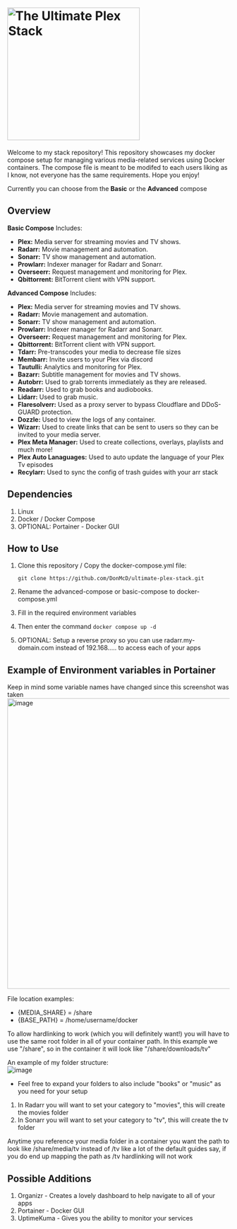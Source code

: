 # <img src="/ultimate_plex_stack_tran.png" width="300px" alt="The Ultimate Plex Stack"></img>

Welcome to my stack repository! This repository showcases my docker compose setup for managing various media-related services using Docker containers. The compose file is meant to be modifed to each users liking as I know, not everyone has the same requirements. Hope you enjoy!

Currently you can choose from the **Basic** or the **Advanced** compose

## Overview

**Basic Compose** Includes:

- **Plex:** Media server for streaming movies and TV shows.
- **Radarr:** Movie management and automation.
- **Sonarr:** TV show management and automation.
- **Prowlarr:** Indexer manager for Radarr and Sonarr.
- **Overseerr:** Request management and monitoring for Plex.
- **Qbittorrent:** BitTorrent client with VPN support.

**Advanced Compose** Includes:

- **Plex:** Media server for streaming movies and TV shows.
- **Radarr:** Movie management and automation.
- **Sonarr:** TV show management and automation.
- **Prowlarr:** Indexer manager for Radarr and Sonarr.
- **Overseerr:** Request management and monitoring for Plex.
- **Qbittorrent:** BitTorrent client with VPN support.
- **Tdarr:** Pre-transcodes your media to decrease file sizes
- **Membarr:** Invite users to your Plex via discord
- **Tautulli:** Analytics and monitoring for Plex.
- **Bazarr:** Subtitle management for movies and TV shows.
- **Autobrr:** Used to grab torrents immediately as they are released.
- **Readarr:** Used to grab books and audiobooks.
- **Lidarr:** Used to grab music.
- **Flaresolverr:** Used as a proxy server to bypass Cloudflare and DDoS-GUARD protection.
- **Dozzle:** Used to view the logs of any container.
- **Wizarr:** Used to create links that can be sent to users so they can be invited to your media server.
- **Plex Meta Manager:** Used to create collections, overlays, playlists and much more!
- **Plex Auto Lanaguages:** Used to auto update the language of your Plex Tv episodes
- **Recylarr:** Used to sync the config of trash guides with your arr stack


## Dependencies

1. Linux
2. Docker / Docker Compose
3. OPTIONAL: Portainer - Docker GUI

## How to Use

1. Clone this repository / Copy the docker-compose.yml file:

   ```
   git clone https://github.com/DonMcD/ultimate-plex-stack.git
   ```
2. Rename the advanced-compose or basic-compose to docker-compose.yml
3. Fill in the required environment variables
5. Then enter the command ``` docker compose up -d ```
6. OPTIONAL: Setup a reverse proxy so you can use radarr.my-domain.com instead of 192.168..... to access each of your apps

## Example of Environment variables in Portainer
Keep in mind some variable names have changed since this screenshot was taken
<img width="657" alt="image" src="https://github.com/DonMcD/ultimate-plex-stack/assets/90471623/9a614eb0-8ff7-4eb9-b154-61c08cd595e9">

  
File location examples:
- {MEDIA_SHARE} = /share
- {BASE_PATH} = /home/username/docker

To allow hardlinking to work (which you will definitely want!) you will have to use the same root folder in all of your container path. In this example we use "/share", so in the container it will look like "/share/downloads/tv"

An example of my folder structure:  
![image](https://github.com/DonMcD/ultimate-plex-stack/assets/90471623/2003ac26-a929-4ff6-ad67-e35fc51fb51a)
  
- Feel free to expand your folders to also include "books" or "music" as you need for your setup
  

  
1. In Radarr you will want to set your category to "movies", this will create the movies folder
2. In Sonarr you will want to set your category to "tv", this will create the tv folder

  
Anytime you reference your media folder in a container you want the path to look like /share/media/tv instead of /tv like a lot of the default guides say, if you do end up mapping the path as /tv hardlinking will not work

## Possible Additions

1. Organizr - Creates a lovely dashboard to help navigate to all of your apps
2. Portainer - Docker GUI
3. UptimeKuma - Gives you the ability to monitor your services

